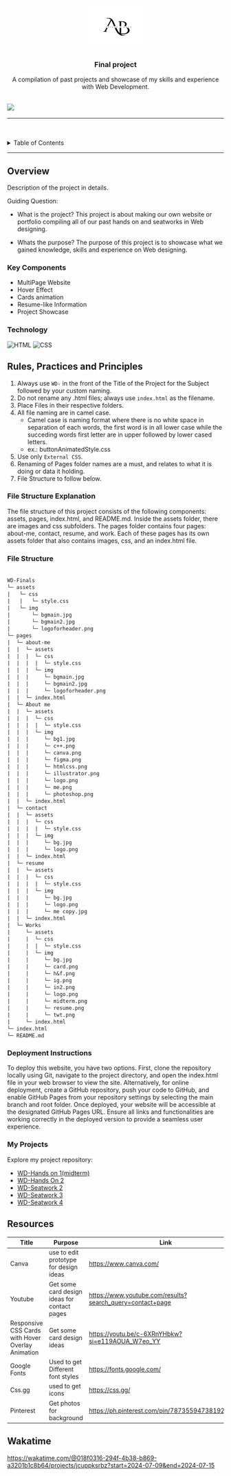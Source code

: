 <a name="readme-top">

<br/>

<br />
<div align="center">
  <a href="https://github.com/zyx-0314/">
    <img src="./assets/img/logo.png" width="130" height="100">
  </a>

  <h3 align="center">Final project</h3>
</div>

<div align="center">
 A compilation of past projects and showcase of my skills and experience with Web Development.
</div>

<br />

![](https://visit-counter.vercel.app/counter.png?page=Aviona05/WD-Finals)

---

<br />
<br />


<details>
  <summary>Table of Contents</summary>
  <ol>
    <li>
      <a href="#overview">Overview</a>
      <ol>
        <li>
          <a href="#key-components">Key Components</a>
        </li>
        <li>
          <a href="#technology">Technology</a>
        </li>
      </ol>
    </li>
    <li>
      <a href="#rule,-practices-and-principles">Rules, Practices and Principles</a>
    </li>
     <li>
      <a href="#file-structure-explanation">File Structure Explanation</a>
    </li>
     <li>
      <a href="#deployment-instructions">Deployment Instructiona</a>
    </li>
     <li>
      <a href="#my-projects">My projects</a>
    </li>
    <li>
      <a href="#resources">Resources</a>
    </li>
     <li>
      <a href="#wakatime">Wakatime</a>
    </li>
  </ol>
</details>

---

## Overview



Description of the project in details.

Guiding Question:
- What is the project? This project is about making our own website or portfolio compiling all of our past hands on and seatworks in Web designing.

- Whats the purpose? The purpose of this project is to showcase what we gained knowledge, skills and experience on Web designing. 

### Key Components
- MultiPage Website
- Hover Effect
- Cards animation
- Resume-like Information
- Project Showcase

### Technology
![HTML](https://img.shields.io/badge/HTML-E34F26?style=for-the-badge&logo=html5&logoColor=white)
![CSS](https://img.shields.io/badge/CSS-1572B6?style=for-the-badge&logo=css3&logoColor=white)


## Rules, Practices and Principles
1. Always use `WD-` in the front of the Title of the Project for the Subject followed by your custom naming.
2. Do not rename any .html files; always use `index.html` as the filename.
3. Place Files in their respective folders.
4. All file naming are in camel case.
   - Camel case is naming format where there is no white space in separation of each words, the first word is in all lower case while the succeding words first letter are in upper followed by lower cased letters.
   - ex.: buttonAnimatedStyle.css
5. Use only `External CSS`.
6. Renaming of Pages folder names are a must, and relates to what it is doing or data it holding.
7. File Structure to follow below.


### File Structure Explanation

The file structure of this project consists of the following components: assets, pages, index.html, and README.md. Inside the assets folder, there are images and css subfolders. The pages folder contains four pages: about-me, contact, resume, and work. Each of these pages has its own assets folder that also contains images, css, and an index.html file.


### File Structure

```

WD-Finals
└─ assets
|   └─ css
|   |   └─ style.css
|   └─ img
|       └─ bgmain.jpg
|       └─ bgmain2.jpg
|       └─ logoforheader.png     
└─ pages
|  └─ about-me
|  |  └─ assets
|  |  |  └─ css
|  |  |  |  └─ style.css
|  |  |  └─ img
|  |  |     └─ bgmain.jpg
|  |  |     └─ bgmain2.jpg
|  |  |     └─ logoforheader.png
|  |  └─ index.html
|  └─ About me
|  |  └─ assets
|  |  |  └─ css
|  |  |  |  └─ style.css
|  |  |  └─ img
|  |  |     └─ bg1.jpg
|  |  |     └─ c++.png
|  |  |     └─ canva.png
|  |  |     └─ figma.png
|  |  |     └─ htmlcss.png
|  |  |     └─ illustrator.png
|  |  |     └─ logo.png
|  |  |     └─ me.png
|  |  |     └─ photoshop.png
|  |  └─ index.html
|  └─ contact
|  |  └─ assets
|  |  |  └─ css
|  |  |  |  └─ style.css
|  |  |  └─ img
|  |  |     └─ bg.jpg
|  |  |     └─ logo.png
|  |  └─ index.html
|  └─ resume
|  |  └─ assets
|  |  |  └─ css
|  |  |  |  └─ style.css
|  |  |  └─ img
|  |  |     └─ bg.jpg
|  |  |     └─ logo.png
|  |  |     └─ me copy.jpg
|  |  └─ index.html
|  └─ Works
|     └─ assets
|     |  └─ css
|     |  |  └─ style.css
|     |  └─ img
|     |     └─ bg.jpg
|     |     └─ card.png
|     |     └─ h&f.png
|     |     └─ ig.png
|     |     └─ in2.png
|     |     └─ logo.png
|     |     └─ midterm.png
|     |     └─ resume.png
|     |     └─ twt.png
|     └─ index.html
└─ index.html
└─ README.md
```
### Deployment Instructions

To deploy this website, you have two options. First, clone the repository locally using Git, navigate to the project directory, and open the index.html file in your web browser to view the site. Alternatively, for online deployment, create a GitHub repository, push your code to GitHub, and enable GitHub Pages from your repository settings by selecting the main branch and root folder. Once deployed, your website will be accessible at the designated GitHub Pages URL. Ensure all links and functionalities are working correctly in the deployed version to provide a seamless user experience.

### My Projects
Explore my project repository: 
- [WD-Hands on 1(midterm)](https://aviona05.github.io/WD-MIDTERM/)
- [WD-Hands On 2](https://aviona05.github.io/WD-HANDS-ON-2/)
- [WD-Seatwork 2](https://aviona05.github.io/WD-Bernil_SW2/)
- [WD-Seatwork 3](https://aviona05.github.io/WD-SEATWORK-3/)
- [WD-Seatwork 4](https://aviona05.github.io/WD-SEATWORK4/)
## Resources

| Title | Purpose | Link |
|-|-|-|
|Canva|use to edit prototype for design ideas|https://www.canva.com/|
|Youtube|Get some card design ideas for contact pages|https://www.youtube.com/results?search_query=contact+page|
|Responsive CSS Cards with Hover Overlay Animation|Get some card design ideas|https://youtu.be/c-6XRnYHbkw?si=e119AOUA_W7eo_YY|
|Google Fonts|Used to get Different font styles|https://fonts.google.com/|
|Css.gg|used to get icons |https://css.gg/|
|Pinterest|Get photos for background|https://ph.pinterest.com/pin/787355947381928979/|

## Wakatime
https://wakatime.com/@018f0316-294f-4b38-b869-a3201b1c8b64/projects/jcuppksrbz?start=2024-07-09&end=2024-07-15 